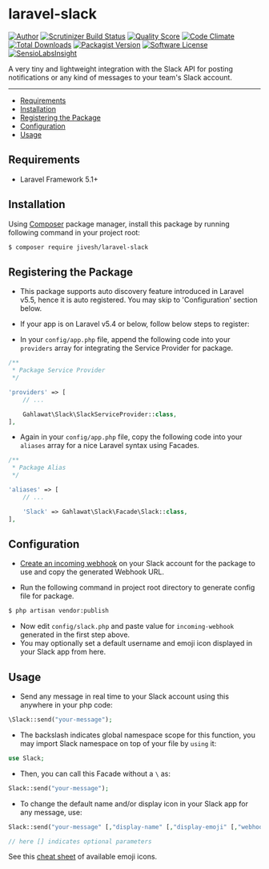 # laravel-slack

[![Author](https://img.shields.io/badge/author-@jivesh-blue.svg?style=flat-square)](https://twitter.com/jiveshsg)
[![Scrutinizer Build Status](https://img.shields.io/scrutinizer/build/g/jiveshsg/laravel-slack.svg?style=flat-square)](https://scrutinizer-ci.com/g/jiveshsg/laravel-slack/build-status/master)
[![Quality Score](https://img.shields.io/scrutinizer/g/jiveshsg/laravel-slack.svg?style=flat-square)](https://scrutinizer-ci.com/g/jiveshsg/laravel-slack/?branch=master)
[![Code Climate](https://img.shields.io/codeclimate/github/jiveshsg/laravel-slack.svg?style=flat-square)](https://codeclimate.com/github/jiveshsg/laravel-slack)
[![Total Downloads](https://img.shields.io/packagist/dt/jivesh/laravel-slack.svg?style=flat-square)](https://packagist.org/packages/jivesh/laravel-slack)
[![Packagist Version](https://img.shields.io/packagist/v/jivesh/laravel-slack.svg?style=flat-square)](https://packagist.org/packages/jivesh/laravel-slack)
[![Software License](https://img.shields.io/badge/license-MIT-blue.svg?style=flat-square)](https://packagist.org/packages/jivesh/laravel-slack)
[![SensioLabsInsight](https://insight.sensiolabs.com/projects/9968ff31-0d2a-4aa2-9a36-5d8a63742311/big.png)](https://insight.sensiolabs.com/projects/9968ff31-0d2a-4aa2-9a36-5d8a63742311)

A very tiny and lightweight integration with the Slack API for posting notifications or any kind of messages to your team's Slack account.

---

- [Requirements](#requirements)
- [Installation](#installation)
- [Registering the Package](#registering-the-package)
- [Configuration](#configuration)
- [Usage](#usage)

## Requirements

* Laravel Framework 5.1+

## Installation

Using [Composer](https://getcomposer.org/) package manager, install this package by running following command in your project root:

```sh
$ composer require jivesh/laravel-slack
```

## Registering the Package

- This package supports auto discovery feature introduced in Laravel v5.5, hence it is auto registered. You may skip to 'Configuration' section below.

- If your app is on Laravel v5.4 or below, follow below steps to register:

 - In your ```config/app.php``` file, append the following code into your ```providers``` array for integrating the Service Provider for package.

```php
/**
 * Package Service Provider
 */

'providers' => [
    // ...

    Gahlawat\Slack\SlackServiceProvider::class,
],
```

- Again in your ```config/app.php``` file, copy the following code into your ```aliases``` array for a nice Laravel syntax using Facades.

```php
/**
 * Package Alias
 */

'aliases' => [
    // ...

    'Slack' => Gahlawat\Slack\Facade\Slack::class,
],
```

## Configuration

- [Create an incoming webhook](https://www.slack.com/services/new/incoming-webhook) on your Slack account for the package to use and copy the generated Webhook URL.

- Run the following command in project root directory to generate config file for package.

```sh
$ php artisan vendor:publish
```

- Now edit ```config/slack.php``` and paste value for ```incoming-webhook``` generated in the first step above.
- You may optionally set a default username and emoji icon displayed in your Slack app from here.

## Usage

- Send any message in real time to your Slack account using this anywhere in your php code:

```php
\Slack::send("your-message");
```

- The backslash indicates global namespace scope for this function, you may import Slack namespace on top of your file by ```using``` it:

```php
use Slack;
```

- Then, you can call this Facade without a ```\``` as:

```php
Slack::send("your-message");
```

- To change the default name and/or display icon in your Slack app for any message, use:

```php
Slack::send("your-message" [,"display-name" [,"display-emoji" [,"webhook" [,"channel"]]]]);

// here [] indicates optional parameters
```

See this [cheat sheet](http://www.emoji-cheat-sheet.com) of available emoji icons.
